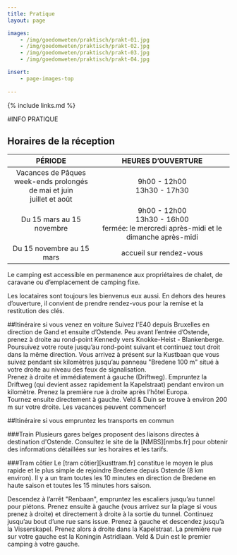 ```yaml
---
title: Pratique
layout: page

images:
    - /img/goedomweten/praktisch/prakt-01.jpg
    - /img/goedomweten/praktisch/prakt-02.jpg
    - /img/goedomweten/praktisch/prakt-03.jpg
    - /img/goedomweten/praktisch/prakt-04.jpg

insert:
    - page-images-top
    
---
```


{% include links.md %}

#INFO PRATIQUE


## Horaires de la réception

PÉRIODE                         | HEURES D’OUVERTURE        | 
:------------------------------:|:-----------:|
Vacances de Pâques <br>week-ends prolongés de mai et juin<br>juillet et août               |9h00 - 12h00<br>13h30 - 17h30
Du 15 mars au 15 novembre        |9h00 - 12h00<br>13h30 - 16h00<br>fermée: le mercredi après-midi et le dimanche après-midi
Du 15 novembre au 15 mars        |accueil sur rendez-vous      


Le camping est accessible en permanence aux propriétaires de chalet, 
de caravane ou d’emplacement de camping fixe.

Les locataires sont toujours les bienvenus eux aussi. En dehors des heures d’ouverture, il convient de prendre rendez-vous pour la remise et la restitution des clés.


##Itinéraire si vous venez en voiture
Suivez l'E40 depuis Bruxelles en direction de Gand et ensuite d’Ostende. Peu avant l’entrée d’Ostende, prenez à droite au rond-point Kennedy vers Knokke-Heist - Blankenberge.<br>
Poursuivez votre route jusqu’au rond-point suivant et continuez tout droit dans la même direction. Vous arrivez à présent sur la Kustbaan que vous suivez pendant six kilomètres jusqu’au panneau "Bredene 100 m" situé à votre droite au niveau des feux de signalisation.<br> 
Prenez à droite et immédiatement à gauche (Driftweg). Empruntez la Driftweg (qui devient assez rapidement la Kapelstraat) pendant environ un kilomètre. Prenez la première rue à droite après l’hôtel Europa.<br>
Tournez ensuite directement à gauche. Veld & Duin se trouve à environ 200 m sur votre droite. Les vacances peuvent commencer!

##Itinéraire si vous empruntez les transports en commun


###Train
Plusieurs gares belges proposent des liaisons directes à destination d'Ostende. Consultez le site de la [NMBS][nmbs.fr] pour obtenir des informations détaillées sur les horaires et les tarifs.

###Tram côtier
Le [tram côtier][kusttram.fr] constitue le moyen le plus rapide et le plus simple de rejoindre Bredene depuis Ostende (8 km environ). Il y a un tram toutes les 10 minutes en direction de Bredene en haute saison et toutes les 15 minutes hors saison.<br>

Descendez à l’arrêt "Renbaan", empruntez les escaliers jusqu’au tunnel pour piétons. Prenez ensuite à gauche (vous arrivez sur la plage si vous prenez à droite) et directement à droite à la sortie du tunnel. Continuez jusqu’au bout d’une rue sans issue. Prenez à gauche et descendez jusqu’à la Visserskapel. Prenez alors à droite dans la Kapelstraat. La première rue sur votre gauche est la Koningin Astridlaan. Veld & Duin est le premier camping à votre gauche.


